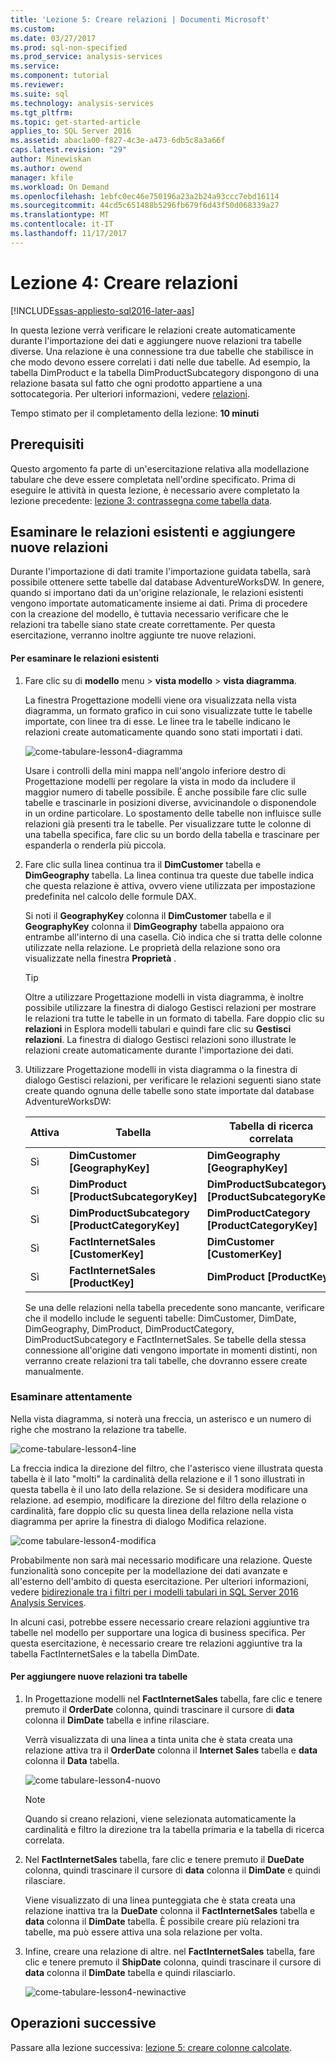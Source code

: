 ```yaml
---
title: 'Lezione 5: Creare relazioni | Documenti Microsoft'
ms.custom: 
ms.date: 03/27/2017
ms.prod: sql-non-specified
ms.prod_service: analysis-services
ms.service: 
ms.component: tutorial
ms.reviewer: 
ms.suite: sql
ms.technology: analysis-services
ms.tgt_pltfrm: 
ms.topic: get-started-article
applies_to: SQL Server 2016
ms.assetid: abac1a00-f827-4c3e-a473-6db5c8a3a66f
caps.latest.revision: "29"
author: Minewiskan
ms.author: owend
manager: kfile
ms.workload: On Demand
ms.openlocfilehash: 1ebfc0ec46e750196a23a2b24a93ccc7ebd16114
ms.sourcegitcommit: 44cd5c651488b5296fb679f6d43f50d068339a27
ms.translationtype: MT
ms.contentlocale: it-IT
ms.lasthandoff: 11/17/2017
---
```

# <a name="lesson-4-create-relationships"></a>Lezione 4: Creare relazioni
[!INCLUDE[ssas-appliesto-sql2016-later-aas](../includes/ssas-appliesto-sql2016-later-aas.md)]

In questa lezione verrà verificare le relazioni create automaticamente durante l'importazione dei dati e aggiungere nuove relazioni tra tabelle diverse. Una relazione è una connessione tra due tabelle che stabilisce in che modo devono essere correlati i dati nelle due tabelle. Ad esempio, la tabella DimProduct e la tabella DimProductSubcategory dispongono di una relazione basata sul fatto che ogni prodotto appartiene a una sottocategoria. Per ulteriori informazioni, vedere [relazioni](../analysis-services/tabular-models/relationships-ssas-tabular.md).
  
Tempo stimato per il completamento della lezione: **10 minuti**  
  
## <a name="prerequisites"></a>Prerequisiti  
Questo argomento fa parte di un'esercitazione relativa alla modellazione tabulare che deve essere completata nell'ordine specificato. Prima di eseguire le attività in questa lezione, è necessario avere completato la lezione precedente: [lezione 3: contrassegna come tabella data](../analysis-services/lesson-3-mark-as-date-table.md). 
  
## <a name="review-existing-relationships-and-add-new-relationships"></a>Esaminare le relazioni esistenti e aggiungere nuove relazioni  
Durante l'importazione di dati tramite l'importazione guidata tabella, sarà possibile ottenere sette tabelle dal database AdventureWorksDW. In genere, quando si importano dati da un'origine relazionale, le relazioni esistenti vengono importate automaticamente insieme ai dati. Prima di procedere con la creazione del modello, è tuttavia necessario verificare che le relazioni tra tabelle siano state create correttamente. Per questa esercitazione, verranno inoltre aggiunte tre nuove relazioni.  
  
#### <a name="to-review-existing-relationships"></a>Per esaminare le relazioni esistenti  
  
1.  Fare clic su di **modello** menu > **vista modello** > **vista diagramma**.  

    La finestra Progettazione modelli viene ora visualizzata nella vista diagramma, un formato grafico in cui sono visualizzate tutte le tabelle importate, con linee tra di esse. Le linee tra le tabelle indicano le relazioni create automaticamente quando sono stati importati i dati.
    
    ![come-tabulare-lesson4-diagramma](../analysis-services/media/as-tabular-lesson4-diagram.png)
  
    Usare i controlli della mini mappa nell'angolo inferiore destro di Progettazione modelli per regolare la vista in modo da includere il maggior numero di tabelle possibile. È anche possibile fare clic sulle tabelle e trascinarle in posizioni diverse, avvicinandole o disponendole in un ordine particolare. Lo spostamento delle tabelle non influisce sulle relazioni già presenti tra le tabelle. Per visualizzare tutte le colonne di una tabella specifica, fare clic su un bordo della tabella e trascinare per espanderla o renderla più piccola.  
  
2.  Fare clic sulla linea continua tra il **DimCustomer** tabella e **DimGeography** tabella. La linea continua tra queste due tabelle indica che questa relazione è attiva, ovvero viene utilizzata per impostazione predefinita nel calcolo delle formule DAX.  
  
    Si noti il **GeographyKey** colonna il **DimCustomer** tabella e il **GeographyKey** colonna il **DimGeography** tabella appaiono ora entrambe all'interno di una casella. Ciò indica che si tratta delle colonne utilizzate nella relazione. Le proprietà della relazione sono ora visualizzate nella finestra **Proprietà** .  
  
    > [!TIP]  
    > Oltre a utilizzare Progettazione modelli in vista diagramma, è inoltre possibile utilizzare la finestra di dialogo Gestisci relazioni per mostrare le relazioni tra tutte le tabelle in un formato di tabella. Fare doppio clic su **relazioni** in Esplora modelli tabulari e quindi fare clic su **Gestisci relazioni**. La finestra di dialogo Gestisci relazioni sono illustrate le relazioni create automaticamente durante l'importazione dei dati.  
  
3.  Utilizzare Progettazione modelli in vista diagramma o la finestra di dialogo Gestisci relazioni, per verificare le relazioni seguenti siano state create quando ognuna delle tabelle sono state importate dal database AdventureWorksDW:  
  
    |Attiva|Tabella|Tabella di ricerca correlata|  
    |----------|---------|------------------------|  
    |Sì|**DimCustomer [GeographyKey]**|**DimGeography [GeographyKey]**|  
    |Sì|**DimProduct [ProductSubcategoryKey]**|**DimProductSubcategory [ProductSubcategoryKey]**|  
    |Sì|**DimProductSubcategory [ProductCategoryKey]**|**DimProductCategory [ProductCategoryKey]**|  
    |Sì|**FactInternetSales [CustomerKey]**|**DimCustomer [CustomerKey]**|  
    |Sì|**FactInternetSales [ProductKey]**|**DimProduct [ProductKey]**|  
  
    Se una delle relazioni nella tabella precedente sono mancante, verificare che il modello include le seguenti tabelle: DimCustomer, DimDate, DimGeography, DimProduct, DimProductCategory, DimProductSubcategory e FactInternetSales. Se tabelle della stessa connessione all'origine dati vengono importate in momenti distinti, non verranno create relazioni tra tali tabelle, che dovranno essere create manualmente.  

### <a name="take-a-closer-look"></a>Esaminare attentamente
Nella vista diagramma, si noterà una freccia, un asterisco e un numero di righe che mostrano la relazione tra tabelle.

![come-tabulare-lesson4-line](../analysis-services/media/as-tabular-lesson4-line.png)

La freccia indica la direzione del filtro, che l'asterisco viene illustrata questa tabella è il lato "molti" la cardinalità della relazione e il 1 sono illustrati in questa tabella è il uno lato della relazione. Se si desidera modificare una relazione. ad esempio, modificare la direzione del filtro della relazione o cardinalità, fare doppio clic su questa linea della relazione nella vista diagramma per aprire la finestra di dialogo Modifica relazione.

![come tabulare-lesson4-modifica](../analysis-services/media/as-tabular-lesson4-edit.png)

Probabilmente non sarà mai necessario modificare una relazione. Queste funzionalità sono concepite per la modellazione dei dati avanzate e all'esterno dell'ambito di questa esercitazione. Per ulteriori informazioni, vedere [bidirezionale tra i filtri per i modelli tabulari in SQL Server 2016 Analysis Services](../analysis-services/tabular-models/bi-directional-cross-filters-tabular-models-analysis-services.md).

In alcuni casi, potrebbe essere necessario creare relazioni aggiuntive tra tabelle nel modello per supportare una logica di business specifica. Per questa esercitazione, è necessario creare tre relazioni aggiuntive tra la tabella FactInternetSales e la tabella DimDate.  
  
#### <a name="to-add-new-relationships-between-tables"></a>Per aggiungere nuove relazioni tra tabelle  
  
1.  In Progettazione modelli nel **FactInternetSales** tabella, fare clic e tenere premuto il **OrderDate** colonna, quindi trascinare il cursore di **data** colonna il  **DimDate** tabella e infine rilasciare.  

    Verrà visualizzata di una linea a tinta unita che è stata creata una relazione attiva tra il **OrderDate** colonna il **Internet Sales** tabella e **data** colonna il **Data** tabella. 
  
      ![come tabulare-lesson4-nuovo](../analysis-services/media/as-tabular-lesson4-new.png) 
  
    > [!NOTE]  
    > Quando si creano relazioni, viene selezionata automaticamente la cardinalità e filtro la direzione tra la tabella primaria e la tabella di ricerca correlata.  
  
2.  Nel **FactInternetSales** tabella, fare clic e tenere premuto il **DueDate** colonna, quindi trascinare il cursore di **data** colonna il **DimDate** e quindi rilasciare.  
  
    Viene visualizzato di una linea punteggiata che è stata creata una relazione inattiva tra la **DueDate** colonna il **FactInternetSales** tabella e **data** colonna il  **DimDate** tabella. È possibile creare più relazioni tra tabelle, ma può essere attiva una sola relazione per volta.  
  
3.  Infine, creare una relazione di altre. nel **FactInternetSales** tabella, fare clic e tenere premuto il **ShipDate** colonna, quindi trascinare il cursore di **data** colonna il **DimDate** tabella e quindi rilasciarlo.  
    
     ![come-tabulare-lesson4-newinactive](../analysis-services/media/as-tabular-lesson4-newinactive.png)
  
## <a name="whats-next"></a>Operazioni successive
Passare alla lezione successiva: [lezione 5: creare colonne calcolate](../analysis-services/lesson-5-create-calculated-columns.md).
  
  
  
